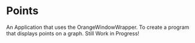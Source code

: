 # Points
 An Application that uses the OrangeWindowWrapper. To create a program that displays points on a graph. Still Work in Progress!
